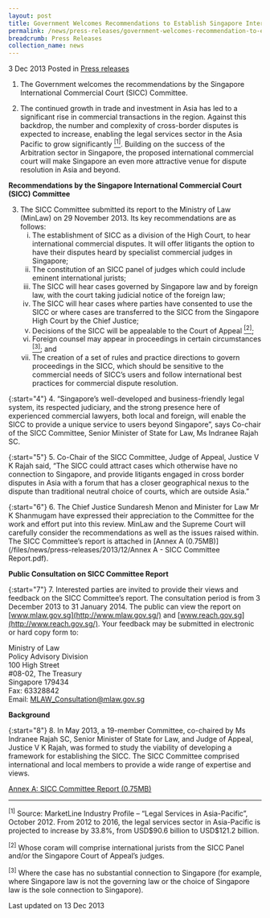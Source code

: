```yaml
---
layout: post
title: Government Welcomes Recommendations to Establish Singapore International Commercial Court
permalink: /news/press-releases/government-welcomes-recommendation-to-establish-SICC
breadcrumb: Press Releases
collection_name: news
---
```



3 Dec 2013 Posted in [Press releases](/news/press-releases)

1. The Government welcomes the recommendations by the Singapore International Commercial Court (SICC) Committee.


2. The continued growth in trade and investment in Asia has led to a significant rise in commercial transactions in the region.  Against this backdrop, the number and complexity of cross-border disputes is expected to increase, enabling the legal services sector in the Asia Pacific to grow significantly <a href="#signifcantly"><sup>[1]</sup></a>.  Building on the success of the Arbitration sector in Singapore, the proposed international commercial court will make Singapore an even more attractive venue for dispute resolution in Asia and beyond.


**Recommendations by the Singapore International Commercial Court (SICC) Committee**

<ol start="3">
<li>The SICC Committee submitted its report to the Ministry of Law (MinLaw) on 29 November 2013.  Its key recommendations are as follows:

<ol style="list-style-type: lower-roman;">

<li>The establishment of SICC as a division of the High Court, to hear international commercial disputes. It will offer litigants the option to have their disputes heard by specialist commercial judges in Singapore;</li>


<li>The constitution of an SICC panel of judges which could include eminent international jurists;</li>


<li>The SICC will hear cases governed by Singapore law and by foreign law, with the court taking judicial notice of the foreign law;</li>


<li>The SICC will hear cases where parties have consented to use the SICC or where cases are transferred to the SICC from the Singapore High Court by the Chief Justice;</li>


<li>Decisions of the SICC will be appealable to the Court of Appeal <a href="#appeal"><sup>[2]</sup></a>;</li>


<li>Foreign counsel may appear in proceedings in certain circumstances <a href="#circumstances"><sup>[3]</sup></a>; and</li>


<li>The creation of a set of rules and practice directions to govern proceedings in the SICC, which should be sensitive to the commercial needs of SICC’s users and follow international best practices for commercial dispute resolution.</li>

</ol>

</li>
</ol>

{:start="4"}
4. “Singapore’s well-developed and business-friendly legal system, its respected judiciary, and the strong presence here of experienced commercial lawyers, both local and foreign, will enable the SICC to provide a unique service to users beyond Singapore”, says Co-chair of the SICC Committee, Senior Minister of State for Law, Ms Indranee Rajah SC.

{:start="5"}
5. Co-Chair of the SICC Committee, Judge of Appeal, Justice V K Rajah said, “The SICC could attract cases which otherwise have no connection to Singapore, and provide litigants engaged in cross border disputes in Asia with a forum that has a closer geographical nexus to the dispute than traditional neutral choice of courts, which are outside Asia.”

{:start="6"}
6. The Chief Justice Sundaresh Menon and Minister for Law Mr K Shanmugam have expressed their appreciation to the Committee for the work and effort put into this review. MinLaw and the Supreme Court will carefully consider the recommendations as well as the issues raised within.  The SICC Committee’s report is attached in [Annex A (0.75MB)](/files/news/press-releases/2013/12/Annex A - SICC Committee Report.pdf).

**Public Consultation on SICC Committee Report**

{:start="7"}
7. Interested parties are invited to provide their views and feedback on the SICC Committee’s report.  The consultation period is from 3 December 2013 to 31 January 2014.  The public can view the report on [www.mlaw.gov.sg](http://www.mlaw.gov.sg/) and [www.reach.gov.sg](http://www.reach.gov.sg/).  Your feedback may be submitted in electronic or hard copy form to:


Ministry of Law  
Policy Advisory Division  
100 High Street  
#08-02, The Treasury  
Singapore 179434  
Fax: 63328842  
Email: <MLAW_Consultation@mlaw.gov.sg>

**Background**

{:start="8"}
8. In May 2013, a 19-member Committee, co-chaired by Ms Indranee Rajah SC, Senior Minister of State for Law, and Judge of Appeal, Justice V K Rajah, was formed to study the viability of developing a framework for establishing the SICC. The SICC Committee comprised international and local members to provide a wide range of expertise and views.  

[Annex A: SICC Committee Report (0.75MB)](/files/news/press-releases/2013/12/AnnexA-SICCCommitteeReport.pdf)

---
<p id="signifcantly"><sup>[1]</sup> Source: MarketLine Industry Profile – “Legal Services in Asia-Pacific”, October 2012. From 2012 to 2016, the legal services sector in Asia-Pacific is projected to increase by 33.8%, from USD$90.6 billion to USD$121.2 billion.</p>


<p id="appeal"><sup>[2]</sup> Whose coram will comprise international jurists from the SICC Panel and/or the Singapore Court of Appeal’s judges.</p>  


<p id="circumstances"><sup>[3]</sup> Where the case has no substantial connection to Singapore (for example, where Singapore law is not the governing law or the choice of Singapore law is the sole connection to Singapore). </p>

<p class="right-side-updated">Last updated on 13 Dec 2013</p>



